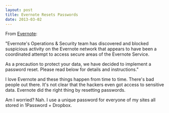 ```yaml
---
layout: post
title: Evernote Resets Passwords
date: 2013-03-02
---
```


From [Evernote](http://evernote.com/corp/news/password_reset.php):

"Evernote's Operations & Security team has discovered and blocked suspicious activity on the Evernote network that appears to have been a coordinated attempt to access secure areas of the Evernote Service.

As a precaution to protect your data, we have decided to implement a password reset. Please read below for details and instructions."

I love Evernote and these things happen from time to time.  There's bad people out there.  It's not clear that the hackers even got access to sensitive data.  Evernote did the right thing by resetting passwords.

Am I worried? Nah.  I use a unique password for everyone of my sites all stored in 1Password + Dropbox.